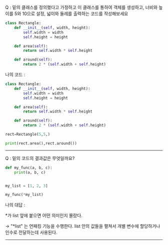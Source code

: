 Q : 밑의 클래스를 정의했다고 가정하고 이 클래스를 통하여 객체를 생성하고, 너비와 높이를 5와 10으로 설정, 넓이와 둘레를 출력하는 코드를 작성해보세요

```py
class Rectangle:
    def __init__(self, width, height):
        self.width = width
        self.height = height

    def area(self):
        return self.width * self.height

    def around(self):
        return 2 * (self.width + self.height)
```


나의 코드 :
```py
class Rectangle:
    def __init__(self, width, height):
        self.width = width
        self.height = height

    def area(self):
        return self.width * self.height

    def around(self):
        return 2 * (self.width + self.height)

rect=Rectangle(5,5,)

print(rect.area(),rect.around())
```

---


Q : 밑의 코드의 결과값은 무엇일까요?
```py
def my_func(a, b, c):
    print(a, b, c)


my_list = [1, 2, 3]

my_func(*my_list)
```
나의 대답 :

*가 list 앞에 붙으면 어떤 의미인지 몰랐다.

-> "*list" 는 언패킹 기능을 수행한다. list 안의 값들을 펼쳐서 개별 변수에 할당하거나 인수로 전달하는데 사용된다.

---








```py
```

```py
```

```py
```

```py
```

```py
```
